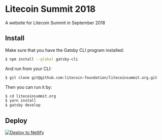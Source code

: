# Litecoin Summit 2018
A website for Litecoin Summit in September 2018

## Install

Make sure that you have the Gatsby CLI program installed:
```sh
$ npm install --global gatsby-cli
```

And run from your CLI:
```sh
$ git clone git@github.com:litecoin-foundation/litecoinsummit.org.git
```

Then you can run it by:
```sh
$ cd litecoinsummit.org
$ yarn install
$ gatsby develop
```

## Deploy

[![Deploy to Netlify](https://www.netlify.com/img/deploy/button.svg)](https://app.netlify.com/start/deploy?repository=https://github.com/gatsbyjs/gatsby-starter-default)
